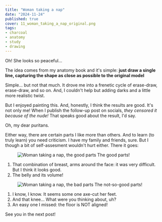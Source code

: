 ```yaml
---
title: "Woman taking a nap"
date: "2024-11-24"
published: true
cover: 11_woman_taking_a_nap_original.png
tags:
- charcoal
- anatomy
- study
- drawing
---
```


Oh! She looks so peaceful...

<!-- excerpt -->

The idea comes from my anatomy book and it's simple: 
**just draw a single line, capturing the shape as close as possible to the original 
model** 

Simple... but not that much. It drove me into a frenetic cycle of erase-draw, erase-draw, 
and so on. And, I couldn't help but adding darks and a little more realistic twist.

But I enjoyed painting this. And, honestly, I think the results are good. It's not only me! 
When I publish the follow-up post on socials, _they censored it because of the nude!_ That speaks 
good about the result, I'd say.

Oh, my dear puritans. 

Either way, there are certain parts I like more than others. And to learn (to truly learn) you 
need criticism. I have my family and friends, sure. But I though a bit of self-assesment wouldn't hurt 
either. There it goes:

<figure class="text-center flex justify-center flex-col">
<img src="/assets/img/posts/11_woman_taking_a_nap_good.png" alt="Woman taking a nap, the good parts" />
<caption>
The good parts!
</caption>
</figure>

1. That combination of breast, arms around the face: it was very difficult. But I think it looks good.
2. The belly and its volume!

<figure class="text-center flex justify-center flex-col">
<img src="/assets/img/posts/11_woman_taking_a_nap_mistakes.png" alt="Woman taking a nap, the bad parts" />
<caption>
The not-so-good parts!
</caption>
</figure>

1. I know, I know. It seems some one axe-cut her feet.
2. And that knee... What were you thinking about, uh?
3. An easy one I missed: the floor is NOT aligned!

See you in the next post!
